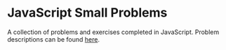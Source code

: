 # JavaScript Small Problems

A collection of problems and exercises completed in JavaScript. Problem descriptions can be found [here](https://launchschool.com/exercises).